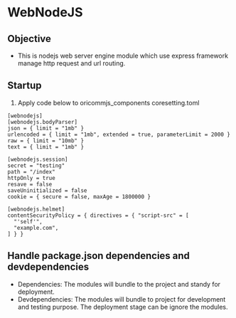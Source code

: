 # WebNodeJS

## Objective

- This is nodejs web server engine module which use express framework manage http request and url routing.

## Startup

1. Apply code below to oricommjs_components coresetting.toml 

```
[webnodejs]
[webnodejs.bodyParser]
json = { limit = "1mb" }
urlencoded = { limit = "1mb", extended = true, parameterLimit = 2000 }
raw = { limit = "10mb" }
text = { limit = "1mb" }

[webnodejs.session]
secret = "testing"
path = "/index"
httpOnly = true
resave = false
saveUninitialized = false
cookie = { secure = false, maxAge = 1800000 }

[webnodejs.helmet]
contentSecurityPolicy = { directives = { "script-src" = [
  "'self'",
  "example.com",
] } }
```

## Handle package.json dependencies and devdependencies

- Dependencies: The modules will bundle to the project and standy for deployment.
- Devdependencies: The modules will bundle to project for development and testing purpose. The deployment stage can be ignore the modules.
